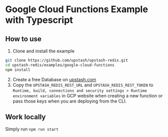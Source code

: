 # Google Cloud Functions Example with Typescript

## How to use

1. Clone and install the example

```bash
git clone https://github.com/upstash/upstash-redis.git
cd upstash-redis/examples/google-cloud-functions
npm install
```

2. Create a free Database on [upstash.com](https://console.upstash.com/redis)
3. Copy the `UPSTASH_REDIS_REST_URL` and `UPSTASH_REDIS_REST_TOKEN` to
   `Runtime, build, connections and security settings > Runtime environment variables`
   in GCP website when creating a new function or pass those keys when you are
   deploying from the CLI.

## Work locally

Simply run `npm run start`
